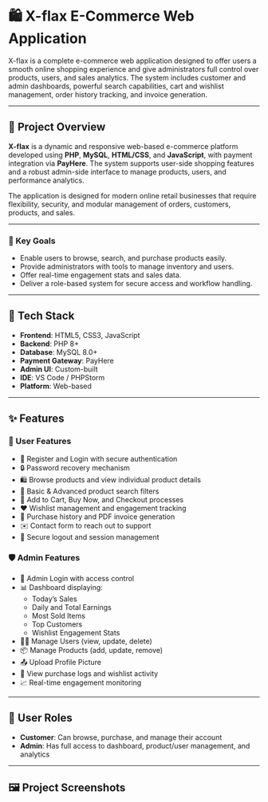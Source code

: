 # 🛍️ X-flax E-Commerce Web Application

X-flax is a complete e-commerce web application designed to offer users a smooth online shopping experience and give administrators full control over products, users, and sales analytics. The system includes customer and admin dashboards, powerful search capabilities, cart and wishlist management, order history tracking, and invoice generation.

---

## 📘 Project Overview

**X-flax** is a dynamic and responsive web-based e-commerce platform developed using **PHP**, **MySQL**, **HTML/CSS**, and **JavaScript**, with payment integration via **PayHere**. The system supports user-side shopping features and a robust admin-side interface to manage products, users, and performance analytics.

The application is designed for modern online retail businesses that require flexibility, security, and modular management of orders, customers, products, and sales.

---

### 🎯 Key Goals

- Enable users to browse, search, and purchase products easily.
- Provide administrators with tools to manage inventory and users.
- Offer real-time engagement stats and sales data.
- Deliver a role-based system for secure access and workflow handling.

---

## 🧰 Tech Stack

- **Frontend**: HTML5, CSS3, JavaScript
- **Backend**: PHP 8+
- **Database**: MySQL 8.0+
- **Payment Gateway**: PayHere
- **Admin UI**: Custom-built
- **IDE**: VS Code / PHPStorm
- **Platform**: Web-based

---

## ✨ Features

### 👤 User Features
- 📝 Register and Login with secure authentication
- 🔒 Password recovery mechanism
- 🛍️ Browse products and view individual product details
- 🔎 Basic & Advanced product search filters
- 🛒 Add to Cart, Buy Now, and Checkout processes
- ❤️ Wishlist management and engagement tracking
- 📜 Purchase history and PDF invoice generation
- ✉️ Contact form to reach out to support
- 🔐 Secure logout and session management

### 🛡️ Admin Features
- 🔐 Admin Login with access control
- 📊 Dashboard displaying:
  - Today’s Sales
  - Daily and Total Earnings
  - Most Sold Items
  - Top Customers
  - Wishlist Engagement Stats
- 🧑‍💼 Manage Users (view, update, delete)
- 📦 Manage Products (add, update, remove)
- 📤 Upload Profile Picture
- 🔎 View purchase logs and wishlist activity
- 📈 Real-time engagement monitoring

---

## 👥 User Roles

- **Customer**: Can browse, purchase, and manage their account
- **Admin**: Has full access to dashboard, product/user management, and analytics

---

## 🖼️ Project Screenshots
